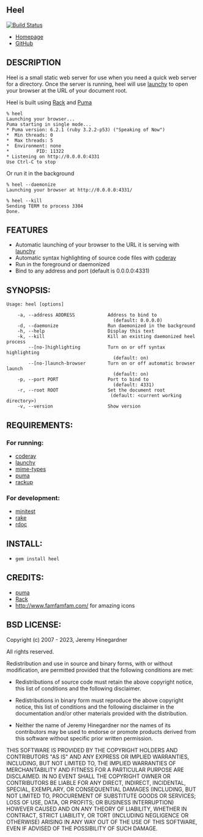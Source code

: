 ## Heel
[![Build Status](https://copiousfreetime.semaphoreci.com/badges/heel/branches/main.svg)](https://copiousfreetime.semaphoreci.com/projects/heel)

* [Homepage](http://github.com/copiousfreetime/heel/)
* [GitHub](http://github.com/copiousfreetime/heel/)

## DESCRIPTION

Heel is a small static web server for use when you need a quick web server for a
directory.  Once the server is running, heel will use
[launchy](http://rubygems.org/gems/launchy/) to open your browser at
the URL of your document root.

Heel is built using [Rack](http://github.com/rack/rack) and
[Puma](http://puma.io)

    % heel
    Launching your browser...
    Puma starting in single mode...
    * Puma version: 6.2.1 (ruby 3.2.2-p53) ("Speaking of Now")
    *  Min threads: 0
    *  Max threads: 5
    *  Environment: none
    *          PID: 11322
    * Listening on http://0.0.0.0:4331
    Use Ctrl-C to stop

Or run it in the background

    % heel --daemonize
    Launching your browser at http://0.0.0.0:4331/

    % heel --kill
    Sending TERM to process 3304
    Done.

## FEATURES

* Automatic launching of your browser to the URL it is serving with [launchy](http://github.com/copiousfreetime/launchy/)
* Automatic syntax highlighting of source code files with [coderay](http://coderay.rubychan.de/)
* Run in the foreground or daemonized
* Bind to any address and port (default is 0.0.0.0:4331)

## SYNOPSIS:

    Usage: heel [options]

        -a, --address ADDRESS            Address to bind to
                                           (default: 0.0.0.0)
        -d, --daemonize                  Run daemonized in the background
        -h, --help                       Display this text
        -k, --kill                       Kill an existing daemonized heel process
            --[no-]highlighting          Turn on or off syntax highlighting
                                           (default: on)
            --[no-]launch-browser        Turn on or off automatic browser launch
                                           (default: on)
        -p, --port PORT                  Port to bind to
                                           (default: 4331)
        -r, --root ROOT                  Set the document root
                                          (default: <current working directory>)
        -v, --version                    Show version

## REQUIREMENTS:

### For running: 

* [coderay](http://coderay.rubychan.de/)
* [launchy](http://github.com/copiousfreetime/launchy/)
* [mime-types](https://github.com/mime-types/ruby-mime-types/)
* [puma](http://puma.io)
* [rackup](http://github.com/rack/rackup)

### For development:

* [minitest](http://rubygems.org/gems/minitest)
* [rake](http://rubygems.org/gems/rake)
* [rdoc](http://rubygems.org/gems/rdoc)

## INSTALL:

* `gem install heel`

## CREDITS:

* [puma](http://puma.io)
* [Rack](http://github.com/rack/rack)
* http://www.famfamfam.com/ for amazing icons

## BSD LICENSE:

Copyright (c) 2007 - 2023, Jeremy Hinegardner

All rights reserved.

Redistribution and use in source and binary forms, with or without
modification, are permitted provided that the following conditions are met:

  * Redistributions of source code must retain the above copyright notice,
    this list of conditions and the following disclaimer.

  * Redistributions in binary form must reproduce the above copyright notice,
    this list of conditions and the following disclaimer in the
    documentation and/or other materials provided with the
    distribution.

  * Neither the name of Jeremy Hinegardner nor the
    names of its contributors may be used to endorse or promote
    products derived from this software without specific prior written
    permission.

THIS SOFTWARE IS PROVIDED BY THE COPYRIGHT HOLDERS AND CONTRIBUTORS "AS
IS" AND ANY EXPRESS OR IMPLIED WARRANTIES, INCLUDING, BUT NOT LIMITED
TO, THE IMPLIED WARRANTIES OF MERCHANTABILITY AND FITNESS FOR A
PARTICULAR PURPOSE ARE DISCLAIMED. IN NO EVENT SHALL THE COPYRIGHT OWNER
OR CONTRIBUTORS BE LIABLE FOR ANY DIRECT, INDIRECT, INCIDENTAL, SPECIAL,
EXEMPLARY, OR CONSEQUENTIAL DAMAGES (INCLUDING, BUT NOT LIMITED TO,
PROCUREMENT OF SUBSTITUTE GOODS OR SERVICES; LOSS OF USE, DATA, OR
PROFITS; OR BUSINESS INTERRUPTION) HOWEVER CAUSED AND ON ANY THEORY OF
LIABILITY, WHETHER IN CONTRACT, STRICT LIABILITY, OR TORT (INCLUDING
NEGLIGENCE OR OTHERWISE) ARISING IN ANY WAY OUT OF THE USE OF THIS
SOFTWARE, EVEN IF ADVISED OF THE POSSIBILITY OF SUCH DAMAGE.
